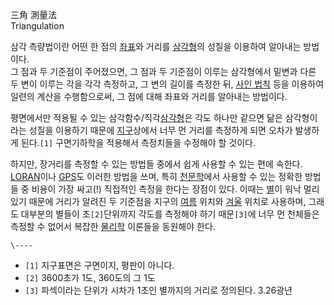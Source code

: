三角 測量法  
Triangulation

삼각 측량법이란 어떤 한 점의 [좌표](%EC%A2%8C%ED%91%9C.md)와 거리를
[삼각형](%EC%82%BC%EA%B0%81%ED%98%95.md)의 성질을 이용하여 알아내는 방법이다.  
그 점과 두 기준점이 주어졌으면, 그 점과 두 기준점이 이루는 삼각형에서 밑변과 다른 두 변이 이루는 각을 각각 측정하고, 그 변의 길이를
측정한 뒤, [사인 법칙](%EC%82%BC%EA%B0%81%ED%95%A8%EC%88%98.md) 등을 이용하여 일련의 계산을
수행함으로써, 그 점에 대해 좌표와 거리를 알아내는 방법이다.

평면에서만 적용될 수 있는 삼각함수/직각[삼각형](%EC%82%BC%EA%B0%81%ED%98%95.md)은 각도 하나만 같으면 닮은
삼각형이라는 성질을 이용하기 때문에 [지구](%EC%A7%80%EA%B5%AC.md)상에서 너무 먼 거리를 측정하게 되면 오차가
발생하게 된다.`[1]` 구면기하학을 적용해서 측정치들을 수정해야 할 것이다.

하지만, 장거리를 측정할 수 있는 방법들 중에서 쉽게 사용할 수 있는 편에 속한다. [LORAN](LORAN.md)이나
[GPS](GPS.md)도 이러한 방법을 쓰며, 특히 [천문학](%EC%B2%9C%EB%AC%B8%ED%95%99.md)에서
사용할 수 있는 정확한 방법들 중 비용이 가장 싸고(!) 직접적인 측정을 한다는 장점이 있다. 이때는 [별](%EB%B3%84.md)이
워낙 멀리 있기 때문에 거리가 알려진 두 기준점을 지구의 [여름](%EC%97%AC%EB%A6%84.md) 위치와
[겨울](%EA%B2%A8%EC%9A%B8.md) 위치로 사용하며, 그래도 대부분의 별들이 초`[2]`단위까지 각도를 측정해야 하기
때문`[3]`에 너무 먼 천체들은 측정할 수 없어서 복잡한 [물리학](%EB%AC%BC%EB%A6%AC%ED%95%99.md) 이론들을
동원해야 한다.

`\----`

  * `[1]` 지구표면은 구면이지, 평판이 아니다.
  * `[2]` 3600초가 1도, 360도의 그 1도
  * `[3]` 파섹이라는 단위가 시차가 1초인 별까지의 거리로 정의된다. 3.26광년

